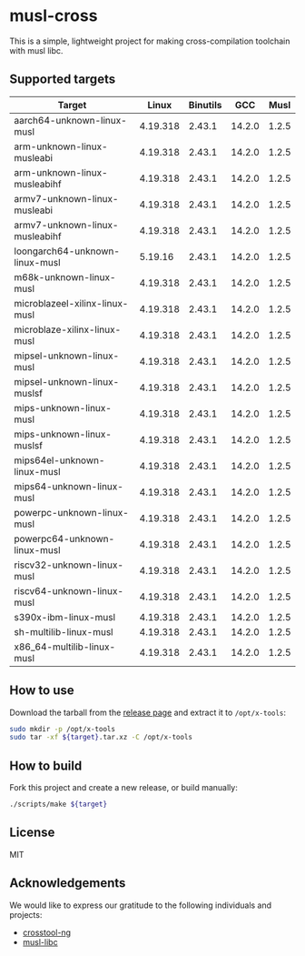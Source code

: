 # musl-cross

This is a simple, lightweight project for making cross-compilation toolchain with musl libc.

## Supported targets

| Target                         | Linux    | Binutils | GCC    | Musl  |
|--------------------------------|----------|----------|--------|-------|
| aarch64-unknown-linux-musl     | 4.19.318 | 2.43.1   | 14.2.0 | 1.2.5 |
| arm-unknown-linux-musleabi     | 4.19.318 | 2.43.1   | 14.2.0 | 1.2.5 |
| arm-unknown-linux-musleabihf   | 4.19.318 | 2.43.1   | 14.2.0 | 1.2.5 |
| armv7-unknown-linux-musleabi   | 4.19.318 | 2.43.1   | 14.2.0 | 1.2.5 |
| armv7-unknown-linux-musleabihf | 4.19.318 | 2.43.1   | 14.2.0 | 1.2.5 |
| loongarch64-unknown-linux-musl | 5.19.16  | 2.43.1   | 14.2.0 | 1.2.5 |
| m68k-unknown-linux-musl        | 4.19.318 | 2.43.1   | 14.2.0 | 1.2.5 |
| microblazeel-xilinx-linux-musl | 4.19.318 | 2.43.1   | 14.2.0 | 1.2.5 |
| microblaze-xilinx-linux-musl   | 4.19.318 | 2.43.1   | 14.2.0 | 1.2.5 |
| mipsel-unknown-linux-musl      | 4.19.318 | 2.43.1   | 14.2.0 | 1.2.5 |
| mipsel-unknown-linux-muslsf    | 4.19.318 | 2.43.1   | 14.2.0 | 1.2.5 |
| mips-unknown-linux-musl        | 4.19.318 | 2.43.1   | 14.2.0 | 1.2.5 |
| mips-unknown-linux-muslsf      | 4.19.318 | 2.43.1   | 14.2.0 | 1.2.5 |
| mips64el-unknown-linux-musl    | 4.19.318 | 2.43.1   | 14.2.0 | 1.2.5 |
| mips64-unknown-linux-musl      | 4.19.318 | 2.43.1   | 14.2.0 | 1.2.5 |
| powerpc-unknown-linux-musl     | 4.19.318 | 2.43.1   | 14.2.0 | 1.2.5 |
| powerpc64-unknown-linux-musl   | 4.19.318 | 2.43.1   | 14.2.0 | 1.2.5 |
| riscv32-unknown-linux-musl     | 4.19.318 | 2.43.1   | 14.2.0 | 1.2.5 |
| riscv64-unknown-linux-musl     | 4.19.318 | 2.43.1   | 14.2.0 | 1.2.5 |
| s390x-ibm-linux-musl           | 4.19.318 | 2.43.1   | 14.2.0 | 1.2.5 |
| sh-multilib-linux-musl         | 4.19.318 | 2.43.1   | 14.2.0 | 1.2.5 |
| x86_64-multilib-linux-musl     | 4.19.318 | 2.43.1   | 14.2.0 | 1.2.5 |

## How to use

Download the tarball from the [release page](https://github.com/musl-cross/musl-cross/releases) and extract it to `/opt/x-tools`:

```sh
sudo mkdir -p /opt/x-tools
sudo tar -xf ${target}.tar.xz -C /opt/x-tools
```

## How to build

Fork this project and create a new release, or build manually:

```sh
./scripts/make ${target}
```

## License

MIT

## Acknowledgements

We would like to express our gratitude to the following individuals and projects:

- [crosstool-ng](https://github.com/crosstool-ng/crosstool-ng)
- [musl-libc](https://musl.libc.org)
